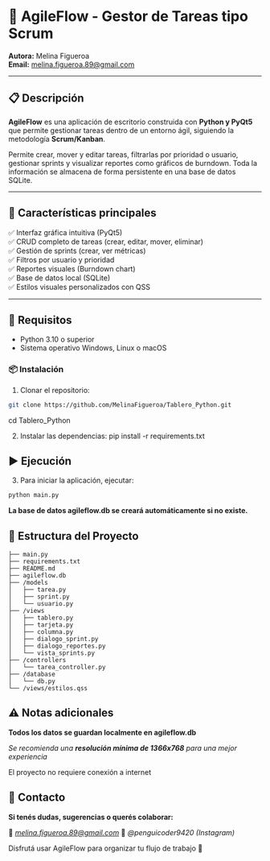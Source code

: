 # 🧠 AgileFlow - Gestor de Tareas tipo Scrum

**Autora:** Melina Figueroa  
**Email:** melina.figueroa.89@gmail.com

---

## 📋 Descripción

**AgileFlow** es una aplicación de escritorio construida con **Python y PyQt5** que permite gestionar tareas dentro de un entorno ágil, siguiendo la metodología **Scrum/Kanban**.

Permite crear, mover y editar tareas, filtrarlas por prioridad o usuario, gestionar sprints y visualizar reportes como gráficos de burndown. Toda la información se almacena de forma persistente en una base de datos SQLite.

---

## 🧩 Características principales

✅ Interfaz gráfica intuitiva (PyQt5)  
✅ CRUD completo de tareas (crear, editar, mover, eliminar)  
✅ Gestión de sprints (crear, ver métricas)  
✅ Filtros por usuario y prioridad  
✅ Reportes visuales (Burndown chart)  
✅ Base de datos local (SQLite)  
✅ Estilos visuales personalizados con QSS

---

## 🔧 Requisitos

- Python 3.10 o superior  
- Sistema operativo Windows, Linux o macOS

### 📦 Instalación

1. Clonar el repositorio:

```bash
git clone https://github.com/MelinaFigueroa/Tablero_Python.git
```
  
  cd Tablero_Python


2. Instalar las dependencias:
pip install -r requirements.txt


## ▶️ Ejecución

3. Para iniciar la aplicación, ejecutar:
```bash
python main.py
```

**La base de datos agileflow.db se creará automáticamente si no existe.**

📁 Estructura del Proyecto
--
    ├── main.py
    ├── requirements.txt
    ├── README.md
    ├── agileflow.db
    ├── /models
    │   ├── tarea.py
    │   ├── sprint.py
    │   └── usuario.py
    ├── /views
    │   ├── tablero.py
    │   ├── tarjeta.py
    │   ├── columna.py
    │   ├── dialogo_sprint.py
    │   ├── dialogo_reportes.py
    │   └── vista_sprints.py
    ├── /controllers
    │   └── tarea_controller.py
    ├── /database
    │   └── db.py
    └── /views/estilos.qss

## ⚠️ Notas adicionales

__Todos los datos se guardan localmente en agileflow.db__

_Se recomienda una **resolución mínima de 1366x768** para una mejor experiencia_

El proyecto no requiere conexión a internet

## 💌 Contacto
**Si tenés dudas, sugerencias o querés colaborar:**

📧 *melina.figueroa.89@gmail.com*
🐧 *@penguicoder9420 (Instagram)*

Disfrutá usar AgileFlow para organizar tu flujo de trabajo 🎯
